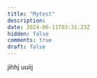 ```yaml
---
title: "Mytest"
description: 
date: 2024-06-11T03:31:23Z
hidden: false
comments: true
draft: false
---
```

jihhj
uuiij